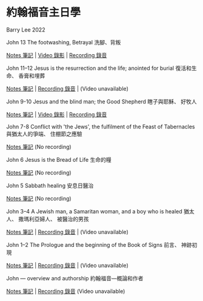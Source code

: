 #  約翰福音主日學
Barry Lee 2022

John 13 The footwashing, Betrayal 洗腳、背叛

[Notes 筆記](https://github.com/barrylee10/gospelofjohn/blob/main/John_13.md) | [Video 錄影](https://www.dropbox.com/s/zmy7nptx1bfr17a/John%2013%20footwashing%2C%20betrayal.mp4?raw=1) | [Recording 錄音](https://www.dropbox.com/s/j4rh8fpjhx3leam/John%2013%20footwashing%2C%20betrayal%20%28audio%20only%29.m4a?raw=1)

John 11–12 Jesus is the resurrection and the life; anointed for burial 復活和生命、 香膏和埋葬

[Notes 筆記](https://github.com/barrylee10/gospelofjohn/blob/main/John_11-12.md)  | [Recording 錄音](https://www.dropbox.com/s/op2wid7mb1zaarc/John%2011%E2%80%9312%20audio.m4a?raw=1) | (Video unavailable)

John 9-10 Jesus and the blind man; the Good Shepherd 瞎子與耶穌、 好牧人

[Notes 筆記](https://github.com/barrylee10/gospelofjohn/blob/main/John_09-10.md) | [Video 錄影](https://www.dropbox.com/s/7we5zs9vp59urtr/John%2009%E2%80%9310%20video.mp4?raw=1) | [Recording 錄音](https://www.dropbox.com/s/oo25hwqy4rsnp2b/John%2009%E2%80%9310%20audio.m4a?raw=1)

John 7-8 Conflict with 'the Jews', the fulfilment of the Feast of Tabernacles 與猶太人的爭端、 住棚節之應驗

[Notes 筆記](https://github.com/barrylee10/gospelofjohn/blob/main/John_07-08.md) (No recording)

John 6 Jesus is the Bread of Life 生命的糧

[Notes 筆記](https://padlet.com/gospel/john6) (No recording)

John 5 Sabbath healing 安息日醫治

[Notes 筆記](https://padlet.com/gospel/john5) (No recording)

John 3–4 A Jewish man, a Samaritan woman, and a boy who is healed 猶太人、 撒瑪利亞婦人、 被醫治的男孩

[Notes 筆記](https://github.com/barrylee10/gospelofjohn/blob/main/John_03-04.md) | [Recording 錄音](https://www.dropbox.com/s/moh9y1tmvkncvd5/John%2003-04.mp3?raw=1) | (Video unavailable)

John 1–2 The Prologue and the beginning of the Book of Signs 前言、 神跡初現

[Notes 筆記](https://github.com/barrylee10/gospelofjohn/blob/main/John_01-02.md) | [Recording 錄音](https://www.dropbox.com/s/4n1k8oyochfj0lb/John%2001%E2%80%9302.mp3?raw=1) | (Video unavailable)

John — overview and authorship 約翰福音—概論和作者

[Notes 筆記](https://github.com/barrylee10/gospelofjohn/blob/main/John_00.md) | [Recording 錄音](https://www.dropbox.com/s/c71sneyw9dbshgj/John%2000%20overview%20and%20authorship%20%E6%A6%82%E8%AB%96%E8%88%87%E4%BD%9C%E8%80%85.mp3?raw=1) (Video unavailable)
